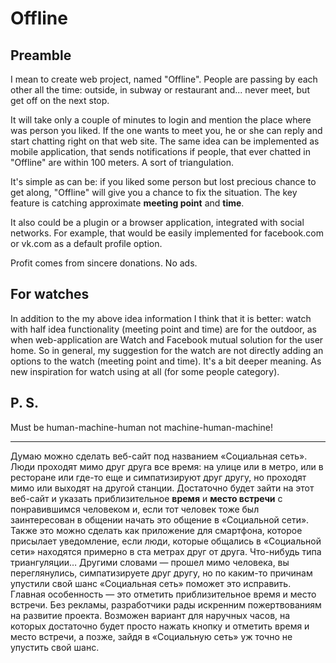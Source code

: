 # Offline

## Preamble

I mean to create web project, named "Offline". People are passing by each other all the time: outside, in subway or restaurant and... never meet, but get off on the next stop.

It will take only a couple of minutes to login and mention the place where was person you liked. If the one wants to meet you, he or she can reply and start chatting right on that web site.
The same idea can be implemented as mobile application, that sends notifications if people, that ever chatted in "Offline" are within 100 meters. A sort of triangulation.

It's simple as can be: if you liked some person but lost precious chance to get along, "Offline" will give you a chance to fix the situation. The key feature is catching approximate **meeting point** and **time**.

It also could be a plugin or a browser application, integrated with social networks. For example, that would be easily implemented for facebook.com or vk.com as a default profile option.

Profit comes from sincere donations. No ads.

## For watches

In addition to the my above idea information I think that it is better: watch with half idea functionality (meeting point and time) are for the outdoor, as when web-application are Watch and Facebook mutual solution for the user home. So in general, my suggestion for the watch are not directly adding an options to the watch (meeting point and time). It's a bit deeper meaning. As new inspiration for watch using at all (for some people category).

## P. S. 
Must be human-machine-human not machine-human-machine!

---

Думаю можно сделать веб-сайт под названием «Социальная сеть». Люди проходят мимо друг друга все время: на улице или в метро, или в ресторане или где-то еще и симпатизируют друг другу, но проходят мимо или выходят на другой станции. Достаточно будет зайти на этот веб-сайт и указать приблизительное **время** и **место встречи** с понравившимся человеком и, если тот человек тоже был заинтересован в общении начать это общение в «Социальной сети». Также это можно сделать как приложение для смартфона, которое присылает уведомление, если люди, которые общались в «Социальной сети» находятся примерно в ста метрах друг от друга. Что-нибудь типа триангуляции… Другими словами — прошел мимо человека, вы переглянулись, симпатизируете друг другу, но по каким-то причинам упустили свой шанс «Социальная сеть» поможет это исправить. Главная особенность — это отметить приблизительное время и место встречи. Без рекламы, разработчики рады искренним пожертвованиям на развитие проекта. Возможен вариант для наручных часов, на которых достаточно будет просто нажать кнопку и отметить время и место встречи, а позже, зайдя в «Социальную сеть» уж точно не упустить свой шанс.
